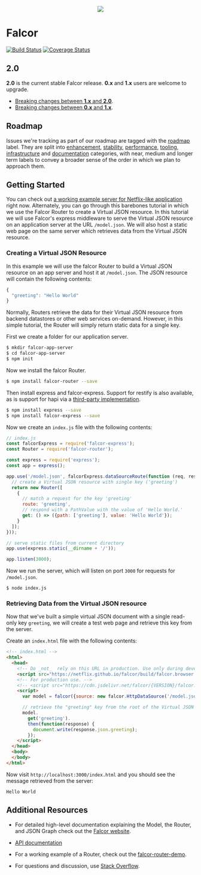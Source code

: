 <p align="center">
  <img src="https://cloud.githubusercontent.com/assets/1016365/8711049/66438ebc-2b03-11e5-8a8a-75934f7ca7ec.png">
</p>

# Falcor

[![Build Status](https://travis-ci.org/Netflix/falcor.svg)](https://travis-ci.org/Netflix/falcor)
[![Coverage Status](https://coveralls.io/repos/Netflix/falcor/badge.svg?branch=master&service=github)](https://coveralls.io/github/Netflix/falcor?branch=master)

## 2.0

**2.0** is the current stable Falcor release. **0.x** and **1.x** users are
welcome to upgrade.

* [Breaking changes between **1.x** and **2.0**](https://github.com/Netflix/falcor/blob/master/MIGRATIONS.md).
* [Breaking changes between **0.x** and **1.x**](https://github.com/Netflix/falcor/blob/1.0.0/MIGRATIONS.md).

## Roadmap

Issues we're tracking as part of our roadmap are tagged with the
[roadmap](https://github.com/Netflix/falcor/issues?q=is%3Aopen+is%3Aissue+label%3Aroadmap)
label. They are split into
[enhancement](https://github.com/Netflix/falcor/issues?q=is%3Aopen+is%3Aissue+label%3Aroadmap+label%3Aenhancement),
[stability](https://github.com/Netflix/falcor/issues?q=is%3Aopen+is%3Aissue+label%3Aroadmap+label%3Astability),
[performance](https://github.com/Netflix/falcor/issues?q=is%3Aopen+is%3Aissue+label%3Aroadmap+label%3Aperformance),
[tooling](https://github.com/Netflix/falcor/issues?q=is%3Aopen+is%3Aissue+label%3Aroadmap+label%3Atooling),
[infrastructure](https://github.com/Netflix/falcor/issues?q=is%3Aopen+is%3Aissue+label%3Aroadmap+label%3Ainfrastructure)
and
[documentation](https://github.com/Netflix/falcor/issues?q=is%3Aopen+is%3Aissue+label%3Aroadmap+label%3Adocumentation)
categories, with near, medium and longer term labels to convey a broader sense
of the order in which we plan to approach them.

## Getting Started

You can check out [a working example server for Netflix-like application](https://github.com/netflix/falcor-express-demo) right now. Alternately, you
can go through this barebones tutorial in which we use the Falcor Router to
create a Virtual JSON resource. In this tutorial we will use Falcor's express
middleware to serve the Virtual JSON resource on an application server at the
URL `/model.json`. We will also host a static web page on the same server which
retrieves data from the Virtual JSON resource.

### Creating a Virtual JSON Resource

In this example we will use the falcor Router to build a Virtual JSON resource
on an app server and host it at `/model.json`. The JSON resource will contain
the following contents:

~~~js
{
  "greeting": "Hello World"
}
~~~

Normally, Routers retrieve the data for their Virtual JSON resource from backend
datastores or other web services on-demand. However, in this simple tutorial, the
Router will simply return static data for a single key.

First we create a folder for our application server.

~~~bash
$ mkdir falcor-app-server
$ cd falcor-app-server
$ npm init
~~~

Now we install the falcor Router.

~~~bash
$ npm install falcor-router --save
~~~

Then install express and falcor-express.  Support for restify is also available,
as is support for hapi via a [third-party
implementation](https://github.com/Netflix/falcor-hapi).

~~~bash
$ npm install express --save
$ npm install falcor-express --save
~~~

Now we create an `index.js` file with the following contents:

~~~js
// index.js
const falcorExpress = require('falcor-express');
const Router = require('falcor-router');

const express = require('express');
const app = express();

app.use('/model.json', falcorExpress.dataSourceRoute(function (req, res) {
  // create a Virtual JSON resource with single key ('greeting')
  return new Router([
    {
      // match a request for the key 'greeting'
      route: 'greeting',
      // respond with a PathValue with the value of 'Hello World.'
      get: () => ({path: ['greeting'], value: 'Hello World'});
    }
  ]);
}));

// serve static files from current directory
app.use(express.static(__dirname + '/'));

app.listen(3000);
~~~

Now we run the server, which will listen on port `3000` for requests for
`/model.json`.

~~~bash
$ node index.js
~~~

### Retrieving Data from the Virtual JSON resource

Now that we've built a simple virtual JSON document with a single read-only key
`greeting`, we will create a test web page and retrieve this key from the
server.

Create an `index.html` file with the following contents:

~~~html
<!-- index.html -->
<html>
  <head>
    <!-- Do _not_  rely on this URL in production. Use only during development.  -->
    <script src="https://netflix.github.io/falcor/build/falcor.browser.js"></script>
    <!-- For production use. -->
    <!-- <script src="https://cdn.jsdelivr.net/falcor/{VERSION}/falcor.browser.min.js"></script> -->
    <script>
      var model = falcor({source: new falcor.HttpDataSource('/model.json') });

      // retrieve the "greeting" key from the root of the Virtual JSON resource
      model.
        get('greeting').
        then(function(response) {
          document.write(response.json.greeting);
        });
    </script>
  </head>
  <body>
  </body>
</html>
~~~

Now visit `http://localhost:3000/index.html` and you should see the message
retrieved from the server:

```
Hello World
```

## Additional Resources

* For detailed high-level documentation explaining the Model, the Router, and JSON
Graph check out the [Falcor website](https://netflix.github.io/falcor).

* [API documentation](https://netflix.github.io/falcor/doc/Model.html)

* For a working example of a Router, check out the
[falcor-router-demo](https://github.com/netflix/falcor-router-demo).

* For questions and discussion, use [Stack
Overflow](https://stackoverflow.com/questions/tagged/falcor).


